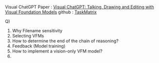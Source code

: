 Visual ChatGPT
Paper : [Visual ChatGPT: Talking, Drawing and Editing with Visual Foundation Models](https://arxiv.org/abs/2303.04671)
github : [TaskMatrix](https://github.com/microsoft/TaskMatrix)

Q)
1. Why Filename sensitivity
2. Selecting VFMs
3. How to determine the end of the chain of reasoning?
4. Feedback (Model training)
5. How to implement a vision-only VFM model?
6. 
